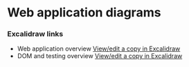 # Web application diagrams

### Excalidraw links
- Web application overview [View/edit a copy in Excalidraw](https://excalidraw.com/#json=wIL-5l0Ukes5ASiCUowPs,rBN7fe1DZPhmvvQ3yQbu_Q)
- DOM and testing overview [View/edit a copy in Excalidraw](https://excalidraw.com/#json=J_v21C7_nX7s3jdbwq7Gz,QaUYlRhIZ6Fn_rUfIkRupA)
